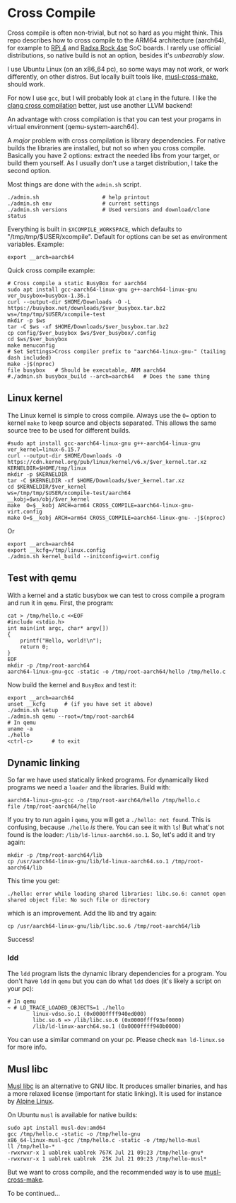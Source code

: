 # Cross Compile

Cross compile is often non-trivial, but not so hard as you might
think. This repo describes how to cross compile to the ARM64
architecture (aarch64), for example to [RPi 4](
https://www.raspberrypi.com/products/raspberry-pi-4-model-b/) and
[Radxa Rock 4se](https://wiki.radxa.com/Rock4/se) SoC boards.  I
rarely use official distributions, so native build is not an option,
besides it's *unbearably slow*.

I use Ubuntu Linux (on an x86_64 pc), so some ways may not work, or
work differently, on other distros. But locally built tools like,
[musl-cross-make](https://github.com/richfelker/musl-cross-make),
should work.

For now I use `gcc`, but I will probably look at `clang` in the
future. I like the [clang cross compilation](
https://clang.llvm.org/docs/CrossCompilation.html) better, just use
another LLVM backend!

An advantage with cross compilation is that you can test your progams in
virtual environment (qemu-system-aarch64).

A *major* problem with cross compilation is library dependencies.
For native builds the libraries are installed, but not so when you
cross compile. Basically you have 2 options: extract the needed libs
from your target, or build them yourself. As I usually don't use a
target distribution, I take the second option.

Most things are done with the `admin.sh` script.

```
./admin.sh                    # help printout
./admin.sh env                # current settings
./admin.sh versions           # Used versions and download/clone status
```

Everything is built in `$XCOMPILE_WORKSPACE`, which defaults to
"/tmp/tmp/$USER/xcompile". Default for options can be set as
environment variables. Example:

```
export __arch=aarch64
```

Quick cross compile example:
```
# Cross compile a static BusyBox for aarch64
sudo apt install gcc-aarch64-linux-gnu g++-aarch64-linux-gnu
ver_busybox=busybox-1.36.1
curl --output-dir $HOME/Downloads -O -L https://busybox.net/downloads/$ver_busybox.tar.bz2
ws=/tmp/tmp/$USER/xcompile-test
mkdir -p $ws
tar -C $ws -xf $HOME/Downloads/$ver_busybox.tar.bz2
cp config/$ver_busybox $ws/$ver_busybox/.config
cd $ws/$ver_busybox
make menuconfig
# Set Settings>Cross compiler prefix to "aarch64-linux-gnu-" (tailing dash included)
make -j$(nproc)
file busybox   # Should be executable, ARM aarch64
#./admin.sh busybox_build --arch=aarch64   # Does the same thing
```

## Linux kernel

The Linux kernel is simple to cross compile. Always use the `O=`
option to kernel `make` to keep source and objects separated. This
allows the same source tree to be used for different builds.

```
#sudo apt install gcc-aarch64-linux-gnu g++-aarch64-linux-gnu
ver_kernel=linux-6.15.7
curl --output-dir $HOME/Downloads -O https://cdn.kernel.org/pub/linux/kernel/v6.x/$ver_kernel.tar.xz
KERNELDIR=$HOME/tmp/linux
mkdir -p $KERNELDIR
tar -C $KERNELDIR -xf $HOME/Downloads/$ver_kernel.tar.xz
cd $KERNELDIR/$ver_kernel
ws=/tmp/tmp/$USER/xcompile-test/aarch64
__kobj=$ws/obj/$ver_kernel
make  O=$__kobj ARCH=arm64 CROSS_COMPILE=aarch64-linux-gnu- virt.config
make O=$__kobj ARCH=arm64 CROSS_COMPILE=aarch64-linux-gnu- -j$(nproc)
```

Or
```
export __arch=aarch64
export __kcfg=/tmp/linux.config
./admin.sh kernel_build --initconfig=virt.config
```

## Test with qemu

With a kernel and a static busybox we can test to cross compile a
program and run it in `qemu`. First, the program:

```
cat > /tmp/hello.c <<EOF
#include <stdio.h>
int main(int argc, char* argv[])
{
    printf("Hello, world!\n");
    return 0;
}
EOF
mkdir -p /tmp/root-aarch64
aarch64-linux-gnu-gcc -static -o /tmp/root-aarch64/hello /tmp/hello.c
```

Now build the kernel and `BusyBox` and test it:
```
export __arch=aarch64
unset __kcfg      # (if you have set it above)
./admin.sh setup
./admin.sh qemu --root=/tmp/root-aarch64
# In qemu
uname -a
./hello
<ctrl-c>      # to exit
```

## Dynamic linking

So far we have used statically linked programs. For dynamically liked
programs we need a `loader` and the libraries. Build with:

```
aarch64-linux-gnu-gcc -o /tmp/root-aarch64/hello /tmp/hello.c
file /tmp/root-aarch64/hello
```

If you try to run again i `qemu`, you will get a `./hello: not found`.
This is confusing, because `./hello` *is* there. You can see it with
`ls`! But what's not found is the loader: `/lib/ld-linux-aarch64.so.1`.
So, let's add it and try again:

```
mkdir -p /tmp/root-aarch64/lib
cp /usr/aarch64-linux-gnu/lib/ld-linux-aarch64.so.1 /tmp/root-aarch64/lib
```
This time you get:
```
./hello: error while loading shared libraries: libc.so.6: cannot open shared object file: No such file or directory
```
which is an improvement. Add the lib and try again:
```
cp /usr/aarch64-linux-gnu/lib/libc.so.6 /tmp/root-aarch64/lib
```
Success!

### ldd

The `ldd` program lists the dynamic library dependencies for a
program. You don't have `ldd` in `qemu` but you can do what `ldd` does
(it's likely a script on your pc):

```
# In qemu
~ # LD_TRACE_LOADED_OBJECTS=1 ./hello 
        linux-vdso.so.1 (0x0000ffff940ed000)
        libc.so.6 => /lib/libc.so.6 (0x0000ffff93ef0000)
        /lib/ld-linux-aarch64.so.1 (0x0000ffff940b0000)
```

You can use a similar command on your pc. Please check `man ld-linux.so`
for more info.

## Musl libc

[Musl libc](https://musl.libc.org/) is an alternative to GNU libc. It
produces smaller binaries, and has a more relaxed license (important
for static linking). It is used for instance by
[Alpine Linux](https://www.alpinelinux.org/).

On Ubuntu `musl` is available for native builds:
```
sudo apt install musl-dev:amd64
gcc /tmp/hello.c -static -o /tmp/hello-gnu
x86_64-linux-musl-gcc /tmp/hello.c -static -o /tmp/hello-musl
ll /tmp/hello-*
-rwxrwxr-x 1 uablrek uablrek 767K Jul 21 09:23 /tmp/hello-gnu*
-rwxrwxr-x 1 uablrek uablrek  25K Jul 21 09:23 /tmp/hello-musl*
```

But we want to cross compile, and the recommended way is to use
[musl-cross-make](https://github.com/richfelker/musl-cross-make).

To be continued...
